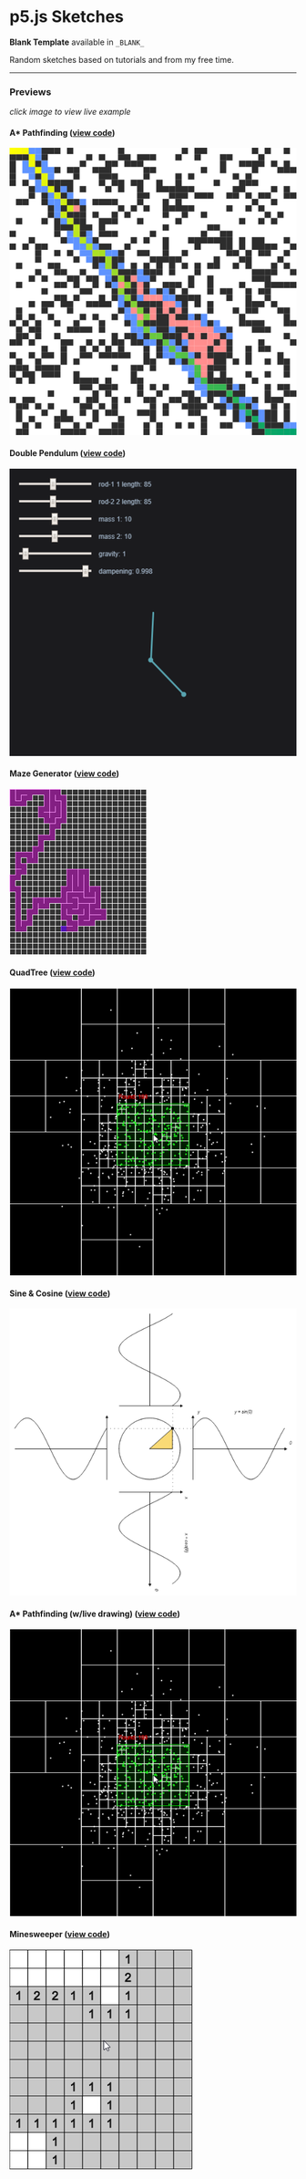 # p5.js Sketches

**Blank Template** available in `_BLANK_`

Random sketches based on tutorials and from my free time.

---

### Previews

*click image to view live example*

#### A* Pathfinding (**[view code](https://github.com/donwilson/p5js-sketches/a_star/)**)
[![Preview of A* Pathfinding](a_star/preview.png)](https://donwilson.github.io/p5js-sketches/a_star/)

#### Double Pendulum (**[view code](https://github.com/donwilson/p5js-sketches/double_pendulum/)**)
[![Preview of Double Pendulum](double_pendulum/preview.png)](https://donwilson.github.io/p5js-sketches/double_pendulum/)

#### Maze Generator (**[view code](https://github.com/donwilson/p5js-sketches/maze-generator/)**)
[![Preview of Maze Generator](maze-generator/preview.png)](https://donwilson.github.io/p5js-sketches/maze-generator/)

#### QuadTree (**[view code](https://github.com/donwilson/p5js-sketches/quadtree/)**)
[![Preview of QuadTree](quadtree/preview.png)](https://donwilson.github.io/p5js-sketches/quadtree/)

#### Sine & Cosine (**[view code](https://github.com/donwilson/p5js-sketches/sine-cosine/)**)
[![Preview of Sine & Cosine](sine-cosine/preview.png)](https://donwilson.github.io/p5js-sketches/sine-cosine/)

#### A* Pathfinding (w/live drawing) (**[view code](https://github.com/donwilson/p5js-sketches/a_star/)**)
[![Preview of A* Pathfinding w/live drawing](quadtree/preview.png)](https://donwilson.github.io/p5js-sketches/a_star/index-draw.html)

#### Minesweeper (**[view code](https://github.com/donwilson/p5js-sketches/minesweeper/)**)
[![Preview of Minesweeper](minesweeper/preview.png)](https://donwilson.github.io/p5js-sketches/minesweeper/)
